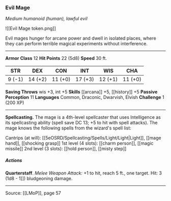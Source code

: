 ### Evil Mage
_Medium humanoid (human), lawful evil_

![[Evil Mage token.png]]

Evil mages hunger for arcane power and dwell in isolated places, where they can perform terrible magical experiments without interference.





---

**Armor Class** 12
**Hit Points** 22 (5d8)
**Speed** 30 ft.

| STR     | DEX     | CON     | INT     | WIS     | CHA     |
|---------|---------|---------|---------|---------|---------|
| 9 (-1) | 14 (+2) | 11 (+0) | 17 (+3) | 12 (+1) | 11 (+0) |

**Saving Throws** wis +3, int +5
**Skills** [[arcana]] +5, [[history]] +5
**Passive Perception** 11
**Languages** Common, Draconic, Dwarvish, Elvish
**Challenge** 1 (200 XP)

---

**Spellcasting.** The mage is a 4th-level spellcaster that uses Intelligence as its spellcasting ability (spell save DC 13; +5 to hit with spell attacks). The mage knows the following spells from the wizard's spell list:

Cantrips (at will): [[5eOSRD/Spellcasting/Spells/Light/Light|Light]], [[mage hand]], [[shocking grasp]]
1st level (4 slots): [[charm person]], [[magic missile]]
2nd level (3 slots): [[hold person]], [[misty step]]

##### Actions
**Quarterstaff**. _Melee Weapon Attack:_ +1 to hit, reach 5 ft., one target. Hit: 3 (1d8 - 1]]) bludgeoning damage.


---

Source: [[LMoP]], page 57
